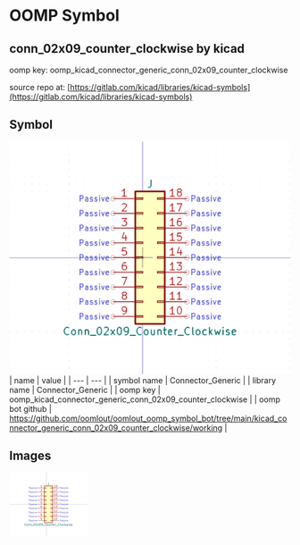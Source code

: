 # OOMP Symbol  
## conn_02x09_counter_clockwise  by kicad  
  
oomp key: oomp_kicad_connector_generic_conn_02x09_counter_clockwise  
  
source repo at: [https://gitlab.com/kicad/libraries/kicad-symbols](https://gitlab.com/kicad/libraries/kicad-symbols)  
## Symbol  
  
[![working.png](working_600.png)](working.png)  
| name | value | 
| --- | --- | 
| symbol name | Connector_Generic | 
| library name | Connector_Generic | 
| oomp key | oomp_kicad_connector_generic_conn_02x09_counter_clockwise | 
| oomp bot github | https://github.com/oomlout/oomlout_oomp_symbol_bot/tree/main/kicad_connector_generic_conn_02x09_counter_clockwise/working | 
## Images  
  
[![working.png](working_140.png)](working.png)  
